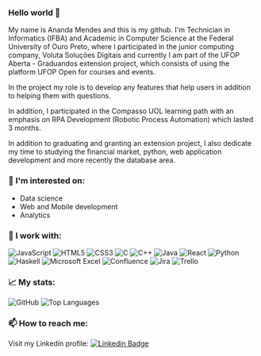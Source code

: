### Hello world 👋

My name is Ananda Mendes and this is my github. I'm Technician in Informatics (IFBA) and Academic in Computer Science at the Federal University of Ouro Preto, where I participated in the junior computing company, Voluta Soluções Digitais and currently I am part of the UFOP Aberta - Graduandos extension project, which consists of using the platform UFOP Open for courses and events.

In the project my role is to develop any features that help users in addition to helping them with questions.

In addition, I participated in the Compasso UOL learning path with an emphasis on RPA Development (Robotic Process Automation) which lasted 3 months.

In addition to graduating and granting an extension project, I also dedicate my time to studying the financial market, python, web application development and more recently the database area.

### 👀 I'm interested on:
- Data science 
- Web and Mobile development
- Analytics

### 🔨 I work with:
<img alt="JavaScript" src="https://img.shields.io/badge/javascript-%23323330.svg?&style=for-the-badge&logo=javascript&logoColor=%23F7DF1E"/> <img alt="HTML5" src="https://img.shields.io/badge/html5-%23E34F26.svg?&style=for-the-badge&logo=html5&logoColor=white"/> <img alt="CSS3" src="https://img.shields.io/badge/css3-%231572B6.svg?&style=for-the-badge&logo=css3&logoColor=white"/> <img alt="C" src="https://img.shields.io/badge/c-%2300599C.svg?&style=for-the-badge&logo=c&logoColor=white"/> <img alt="C++" src="https://img.shields.io/badge/c++-%2300599C.svg?&style=for-the-badge&logo=c%2B%2B&ogoColor=white"/> <img alt="Java" src="https://img.shields.io/badge/java-%23ED8B00.svg?&style=for-the-badge&logo=java&logoColor=white"/> <img alt="React" src="https://img.shields.io/badge/react-%2320232a.svg?&style=for-the-badge&logo=react&logoColor=%2361DAFB"/> ![Python](https://img.shields.io/badge/python-3670A0?style=for-the-badge&logo=python&logoColor=ffdd54) ![Haskell](https://img.shields.io/badge/Haskell-5e5086?style=for-the-badge&logo=haskell&logoColor=white) ![Microsoft Excel](https://img.shields.io/badge/Microsoft_Excel-217346?style=for-the-badge&logo=microsoft-excel&logoColor=white) ![Confluence](https://img.shields.io/badge/confluence-%23172BF4.svg?style=for-the-badge&logo=confluence&logoColor=white) ![Jira](https://img.shields.io/badge/jira-%230A0FFF.svg?style=for-the-badge&logo=jira&logoColor=white) ![Trello](https://img.shields.io/badge/Trello-%23026AA7.svg?style=for-the-badge&logo=Trello&logoColor=white)

### 📈 My stats:
![GitHub](https://github-readme-stats.vercel.app/api?username=ananda-mendes&hide_title=true&count_private=true&show_icons=true&text_color=E5DADA&bg_color=091011&icon_color=44AF69&line_height=20) 
![Top Languages](https://github-readme-stats.vercel.app/api/top-langs/?username=ananda-mendes&hide_title=true&langs_count=6&text_color=E5DADA&bg_color=091011&layout=compact)

### 📫 How to reach me: 
Visit my Linkedin profile: [![Linkedin Badge](https://img.shields.io/badge/-LinkedIn-blue?style=flat-square&logo=Linkedin&logoColor=white&link=https://www.linkedin.com/in/ananda-mendes-26535b21b/)](https://www.linkedin.com/in/ananda-mendes-26535b21b/)


